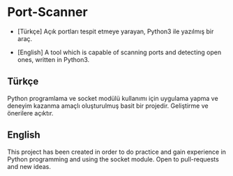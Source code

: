 # Port-Scanner
- [Türkçe] Açık portları tespit etmeye yarayan, Python3 ile yazılmış bir araç.

- [English] A tool which is capable of scanning ports and detecting open ones, written in Python3.


## Türkçe
Python programlama ve socket modülü kullanımı için uygulama yapma ve deneyim kazanma amaçlı oluşturulmuş basit bir projedir. Geliştirme ve önerilere açıktır. 

## English
This project has been created in order to do practice and gain experience in Python programming and using the socket module. Open to pull-requests and new ideas. 
